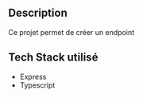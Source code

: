 ## Description
Ce projet permet de créer un endpoint 

## Tech Stack utilisé
- Express
- Typescript

